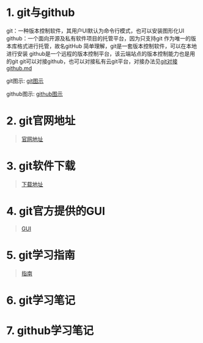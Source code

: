# 1. git与github
git：一种版本控制软件，其用户UI默认为命令行模式，也可以安装图形化UI
github：一个面向开源及私有软件项目的托管平台，因为只支持git 作为唯一的版本库格式进行托管，故名gitHub
简单理解，git是一套版本控制软件，可以在本地进行安装
github是一个远程的版本控制平台，该云端站点的版本控制能力也是用的git
git可以对接github，也可以对接私有云git平台，对接办法见[git对接github.md](xxx)

git图示:
[git图示](git与github_resource\git图示.png)

github图示:
[github图示](git与github_resource\github图示.png)

# 2. git官网地址
> [官网地址](https://git-scm.com)

# 3. git软件下载
> [下载地址](https://git-scm.com/downloads)

# 4. git官方提供的GUI
> [GUI](https://git-scm.com/downloads/guis)

# 5. git学习指南
> [指南](https://git-scm.com/book/zh/v2) 

# 6. git学习笔记

# 7. github学习笔记
